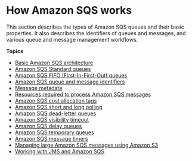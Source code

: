 # How Amazon SQS works<a name="sqs-how-it-works"></a>

This section describes the types of Amazon SQS queues and their basic properties\. It also describes the identifiers of queues and messages, and various queue and message management workflows\. 

**Topics**
+ [Basic Amazon SQS architecture](sqs-basic-architecture.md)
+ [Amazon SQS Standard queues](standard-queues.md)
+ [Amazon SQS FIFO \(First\-In\-First\-Out\) queues](FIFO-queues.md)
+ [Amazon SQS queue and message identifiers](sqs-queue-message-identifiers.md)
+ [Message metadata](sqs-message-metadata.md)
+ [Resources required to process Amazon SQS messages](sqs-resources-required-process-messages.md)
+ [Amazon SQS cost allocation tags](sqs-queue-tags.md)
+ [Amazon SQS short and long polling](sqs-short-and-long-polling.md)
+ [Amazon SQS dead\-letter queues](sqs-dead-letter-queues.md)
+ [Amazon SQS visibility timeout](sqs-visibility-timeout.md)
+ [Amazon SQS delay queues](sqs-delay-queues.md)
+ [Amazon SQS temporary queues](sqs-temporary-queues.md)
+ [Amazon SQS message timers](sqs-message-timers.md)
+ [Managing large Amazon SQS messages using Amazon S3](sqs-s3-messages.md)
+ [Working with JMS and Amazon SQS](sqs-java-message-service-jms-client.md)